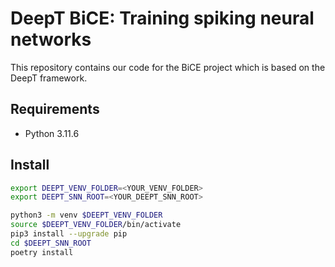 # DeepT BiCE: Training spiking neural networks

This repository contains our code for the BiCE project which is based on the DeepT framework.

## Requirements

<ul>
    <li> Python 3.11.6
</ul>

## Install

```bash
export DEEPT_VENV_FOLDER=<YOUR_VENV_FOLDER>
export DEEPT_SNN_ROOT=<YOUR_DEEPT_SNN_ROOT>
```
```bash
python3 -m venv $DEEPT_VENV_FOLDER
source $DEEPT_VENV_FOLDER/bin/activate
pip3 install --upgrade pip
cd $DEEPT_SNN_ROOT
poetry install
```